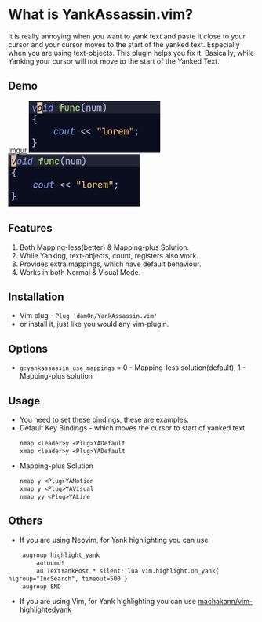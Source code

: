 # What is YankAssassin.vim?
It is really annoying when you want to yank text and paste it close to your cursor and your cursor moves to the start of the yanked text. Especially when you are using text-objects. This plugin helps you fix it. Basically, while Yanking your cursor will not move to the start of the Yanked Text.

## Demo
[Imgur](https://imgur.com/eVsNWSC)
![Text Objects](images/2.gif)
![Visual Selection](images/3.gif)

## Features
1. Both Mapping-less(better) & Mapping-plus Solution.
2. While Yanking, text-objects, count, registers also work.
3. Provides extra mappings, which have default behaviour.
4. Works in both Normal & Visual Mode.

## Installation
- Vim plug -
    `Plug 'dam0n/YankAssassin.vim'`
- or install it, just like you would any vim-plugin.

## Options
- `g:yankassassin_use_mappings` = 0 - Mapping-less solution(default), 1 - Mapping-plus solution

## Usage
- You need to set these bindings, these are examples.
- Default Key Bindings - which moves the cursor to start of yanked text
    ```
    nmap <leader>y <Plug>YADefault
    xmap <leader>y <Plug>YADefault
    ```
- Mapping-plus Solution
    ```
    nmap y <Plug>YAMotion
    xmap y <Plug>YAVisual
    nmap yy <Plug>YALine
    ```
## Others
- If you are using Neovim, for Yank highlighting you can use
```
    augroup highlight_yank
        autocmd!
        au TextYankPost * silent! lua vim.highlight.on_yank{ higroup="IncSearch", timeout=500 }
    augroup END
```
- If you are using Vim, for Yank highlighting you can use
[machakann/vim-highlightedyank](https://github.com/machakann/vim-highlightedyank)
